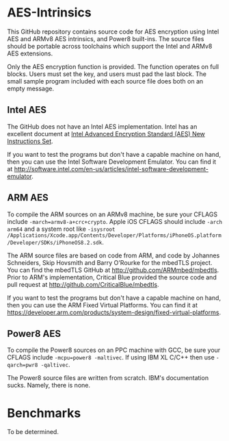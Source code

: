 # AES-Intrinsics

This GitHub repository contains source code for AES encryption using Intel AES and ARMv8 AES intrinsics, and Power8 built-ins. The source files should be portable across toolchains which support the Intel and ARMv8 AES extensions.

Only the AES encryption function is provided. The function operates on full blocks. Users must set the key, and users must pad the last block. The small sample program included with each source file does both on an empty message.

## Intel AES

The GitHub does not have an Intel AES implementation. Intel has an excellent document at [Intel Advanced Encryption Standard (AES) New Instructions Set](https://www.intel.com/content/dam/doc/white-paper/advanced-encryption-standard-new-instructions-set-paper.pdf).

If you want to test the programs but don't have a capable machine on hand, then you can use the Intel Software Development Emulator. You can find it at http://software.intel.com/en-us/articles/intel-software-development-emulator.

## ARM AES

To compile the ARM sources on an ARMv8 machine, be sure your CFLAGS include `-march=armv8-a+crc+crypto`. Apple iOS CFLAGS should include `-arch arm64` and a system root like `-isysroot  /Applications/Xcode.app/Contents/Developer/Platforms/iPhoneOS.platform/Developer/SDKs/iPhoneOS8.2.sdk`.

The ARM source files are based on code from ARM, and code by Johannes Schneiders, Skip Hovsmith and Barry O'Rourke for the mbedTLS project. You can find the mbedTLS GitHub at http://github.com/ARMmbed/mbedtls. Prior to ARM's implementation, Critical Blue provided the source code and pull request at http://github.com/CriticalBlue/mbedtls.

If you want to test the programs but don't have a capable machine on hand, then you can use the ARM  Fixed Virtual Platforms. You can find it at https://developer.arm.com/products/system-design/fixed-virtual-platforms.

## Power8 AES

To compile the Power8 sources on an PPC machine with GCC, be sure your CFLAGS include `-mcpu=power8 -maltivec`. If using IBM XL C/C++ then use `-qarch=pwr8 -qaltivec`.

The Power8 source files are written from scratch. IBM's documentation sucks. Namely, there is none.

# Benchmarks

To be determined.